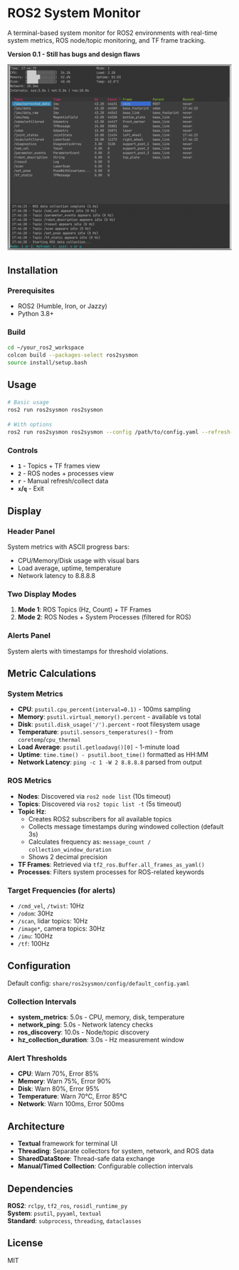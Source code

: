 # ROS2 System Monitor

A terminal-based system monitor for ROS2 environments with real-time system metrics, ROS node/topic monitoring, and TF frame tracking.

**Version 0.1 - Still has bugs and design flaws**


![ROS2 System Monitor Screenshot](screenshot.png)
## Installation

### Prerequisites
- ROS2 (Humble, Iron, or Jazzy)
- Python 3.8+

### Build
```bash
cd ~/your_ros2_workspace
colcon build --packages-select ros2sysmon
source install/setup.bash
```

## Usage

```bash
# Basic usage
ros2 run ros2sysmon ros2sysmon

# With options
ros2 run ros2sysmon ros2sysmon --config /path/to/config.yaml --refresh-rate 3.0
```

### Controls
- **`1`** - Topics + TF frames view
- **`2`** - ROS nodes + processes view  
- **`r`** - Manual refresh/collect data
- **`x`/`q`** - Exit

## Display

### Header Panel
System metrics with ASCII progress bars:
- CPU/Memory/Disk usage with visual bars
- Load average, uptime, temperature
- Network latency to 8.8.8.8

### Two Display Modes
1. **Mode 1**: ROS Topics (Hz, Count) + TF Frames
2. **Mode 2**: ROS Nodes + System Processes (filtered for ROS)

### Alerts Panel
System alerts with timestamps for threshold violations.

## Metric Calculations

### System Metrics
- **CPU**: `psutil.cpu_percent(interval=0.1)` - 100ms sampling
- **Memory**: `psutil.virtual_memory().percent` - available vs total
- **Disk**: `psutil.disk_usage('/').percent` - root filesystem usage
- **Temperature**: `psutil.sensors_temperatures()` - from `coretemp`/`cpu_thermal`
- **Load Average**: `psutil.getloadavg()[0]` - 1-minute load
- **Uptime**: `time.time() - psutil.boot_time()` formatted as HH:MM
- **Network Latency**: `ping -c 1 -W 2 8.8.8.8` parsed from output

### ROS Metrics
- **Nodes**: Discovered via `ros2 node list` (10s timeout)
- **Topics**: Discovered via `ros2 topic list -t` (5s timeout)
- **Topic Hz**: 
  - Creates ROS2 subscribers for all available topics
  - Collects message timestamps during windowed collection (default 3s)
  - Calculates frequency as: `message_count / collection_window_duration`
  - Shows 2 decimal precision
- **TF Frames**: Retrieved via `tf2_ros.Buffer.all_frames_as_yaml()`
- **Processes**: Filters system processes for ROS-related keywords

### Target Frequencies (for alerts)
- `/cmd_vel`, `/twist`: 10Hz
- `/odom`: 30Hz  
- `/scan`, lidar topics: 10Hz
- `/image*`, camera topics: 30Hz
- `/imu`: 100Hz
- `/tf`: 100Hz

## Configuration

Default config: `share/ros2sysmon/config/default_config.yaml`

### Collection Intervals
- **system_metrics**: 5.0s - CPU, memory, disk, temperature
- **network_ping**: 5.0s - Network latency checks
- **ros_discovery**: 10.0s - Node/topic discovery
- **hz_collection_duration**: 3.0s - Hz measurement window

### Alert Thresholds
- **CPU**: Warn 70%, Error 85%
- **Memory**: Warn 75%, Error 90%
- **Disk**: Warn 80%, Error 95%  
- **Temperature**: Warn 70°C, Error 85°C
- **Network**: Warn 100ms, Error 500ms

## Architecture

- **Textual** framework for terminal UI
- **Threading**: Separate collectors for system, network, and ROS data
- **SharedDataStore**: Thread-safe data exchange
- **Manual/Timed Collection**: Configurable collection intervals

## Dependencies

**ROS2**: `rclpy`, `tf2_ros`, `rosidl_runtime_py`  
**System**: `psutil`, `pyyaml`, `textual`  
**Standard**: `subprocess`, `threading`, `dataclasses`

## License

MIT
